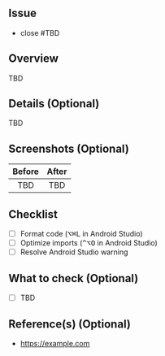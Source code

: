 ## Issue

- close #TBD

## Overview

TBD

## Details (Optional)

TBD

## Screenshots (Optional)

| Before | After |
| :----: | :---: |
|  TBD   |  TBD  |

## Checklist

- [ ] Format code (<kbd>⌥⌘L</kbd> in Android Studio)
- [ ] Optimize imports (<kbd>^⌥O</kbd> in Android Studio)
- [ ] Resolve Android Studio warning

## What to check (Optional)

- [ ] TBD

## Reference(s) (Optional)

- https://example.com

